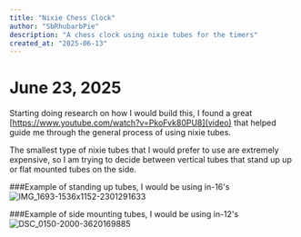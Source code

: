 ```yaml
---
title: "Nixie Chess Clock"
author: "SbRhubarbPie"
description: "A chess clock using nixie tubes for the timers"
created_at: "2025-06-13"
---
```


# June 23, 2025
  Starting doing research on how I would build this, I found a great [https://www.youtube.com/watch?v=PkoFvk80PU8](video) that helped guide me through the general process of using nixie tubes.

  The smallest type of nixie tubes that I would prefer to use are extremely expensive, so I am trying to decide between vertical tubes that stand up up or flat mounted tubes on the side.

  ###Example of standing up tubes, I would be using in-16's
  ![IMG_1693-1536x1152-2301291633](https://github.com/user-attachments/assets/7819e3cd-dd5f-47fe-acd5-908360434ae7)

  ###Example of side mounting tubes, I would be using in-12's
  ![DSC_0150-2000-3620169885](https://github.com/user-attachments/assets/81fbc2c0-efeb-44f3-9793-ac4057badcdb)
